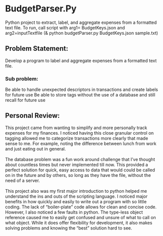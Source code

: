 # BudgetParser.Py
Python project to extract, label, and aggregate expenses from a formatted text file.
To run, call script with arg1= BudgetKeys.json and arg2=inputTextfile (& python budgetParser.py BudgetKeys.json sample.txt)

## Problem Statement:
Develop a program to label and aggregate expenses from a formatted text file.
### Sub problem:
Be able to handle unexpected descriptors in transactions and create labels for future use
Be able to store tags without the use of a database and still recall for future use

## Personal Review:
This project came from wanting to simplify and more personally track expenses for my finances. I noticed having this close granular control on tagging allowed me to categorize transactions more clearly that made sense to me. For example, noting the difference between lunch from work and just eating out in general.<br><br>
The database problem was a fun work around challenge that I’ve thought about countless times but never implemented till now. This provided a perfect solution for quick, easy access to data that would could be called on in the future and by others, so long as they have the file, without the need of a server. <br><br>
This project also was my first major introduction to python helped me understand the ins and outs of the scripting language. I noticed major benefits in how quickly and easily to write out a program with so little coding. The lack of “boiler-plate” code allows for clean and concise code.<br>
However, I also noticed a few faults in python. The type-less object reference caused me to easily get confused and unsure of what to call on what object. While it does offer flexibility for development, it also makes solving problems and knowing the “best” solution hard to see. 
